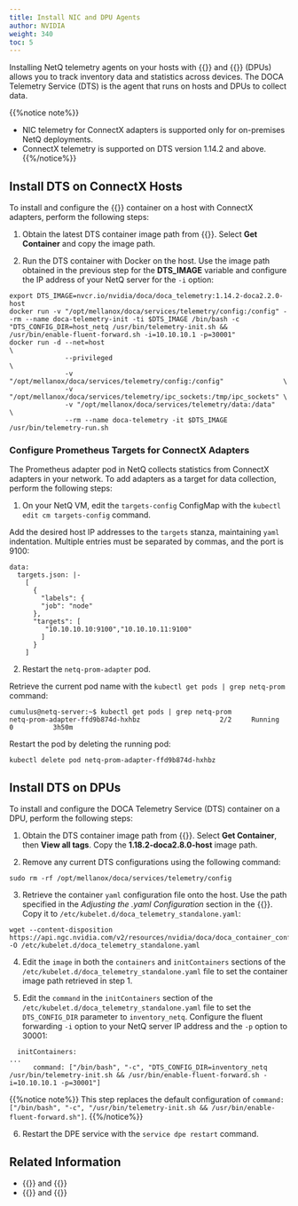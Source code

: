 ```yaml
---
title: Install NIC and DPU Agents
author: NVIDIA
weight: 340
toc: 5
---
```


Installing NetQ telemetry agents on your hosts with {{<exlink url="https://www.nvidia.com/en-us/networking/ethernet-adapters/" text="NVIDIA ConnectX adapters">}} and {{<exlink url="https://www.nvidia.com/en-us/networking/products/data-processing-unit/" text="NVIDIA BlueField data processing units">}} (DPUs) allows you to track inventory data and statistics across devices. The DOCA Telemetry Service (DTS) is the agent that runs on hosts and DPUs to collect data.

{{%notice note%}}
- NIC telemetry for ConnectX adapters is supported only for on-premises NetQ deployments.
- ConnectX telemetry is supported on DTS version 1.14.2 and above.
{{%/notice%}}

## Install DTS on ConnectX Hosts

To install and configure the {{<exlink url="https://catalog.ngc.nvidia.com/orgs/nvidia/teams/doca/containers/doca_telemetry" text="DOCA Telemetry Service">}} container on a host with ConnectX adapters, perform the following steps:

1. Obtain the latest DTS container image path from {{<exlink url="https://catalog.ngc.nvidia.com/orgs/nvidia/teams/doca/containers/doca_telemetry" text="the NGC catalog">}}. Select **Get Container** and copy the image path.

2. Run the DTS container with Docker on the host. Use the image path obtained in the previous step for the **DTS_IMAGE** variable and configure the IP address of your NetQ server for the `-i` option:

```
export DTS_IMAGE=nvcr.io/nvidia/doca/doca_telemetry:1.14.2-doca2.2.0-host
docker run -v "/opt/mellanox/doca/services/telemetry/config:/config" --rm --name doca-telemetry-init -ti $DTS_IMAGE /bin/bash -c "DTS_CONFIG_DIR=host_netq /usr/bin/telemetry-init.sh && /usr/bin/enable-fluent-forward.sh -i=10.10.10.1 -p=30001"
docker run -d --net=host                                                              \
              --privileged                                                            \
              -v "/opt/mellanox/doca/services/telemetry/config:/config"               \
              -v "/opt/mellanox/doca/services/telemetry/ipc_sockets:/tmp/ipc_sockets" \
              -v "/opt/mellanox/doca/services/telemetry/data:/data"                   \
              --rm --name doca-telemetry -it $DTS_IMAGE /usr/bin/telemetry-run.sh
```

### Configure Prometheus Targets for ConnectX Adapters

The Prometheus adapter pod in NetQ collects statistics from ConnectX adapters in your network. To add adapters as a target for data collection, perform the following steps:

1. On your NetQ VM, edit the `targets-config` ConfigMap with the `kubectl edit cm targets-config` command.

Add the desired host IP addresses to the `targets` stanza, maintaining `yaml` indentation. Multiple entries must be separated by commas, and the port is 9100:

```
data:
  targets.json: |-
    [
      {
        "labels": {
        "job": "node"
      },
      "targets": [
         "10.10.10.10:9100","10.10.10.11:9100"
        ]
      }
    ]
```

2. Restart the `netq-prom-adapter` pod.

Retrieve the current pod name with the `kubectl get pods | grep netq-prom` command:

```
cumulus@netq-server:~$ kubectl get pods | grep netq-prom
netq-prom-adapter-ffd9b874d-hxhbz                    2/2     Running   0          3h50m
```
Restart the pod by deleting the running pod:

```
kubectl delete pod netq-prom-adapter-ffd9b874d-hxhbz
```

## Install DTS on DPUs

To install and configure the DOCA Telemetry Service (DTS) container on a DPU, perform the following steps:

1. Obtain the DTS container image path from {{<exlink url="https://catalog.ngc.nvidia.com/orgs/nvidia/teams/doca/containers/doca_telemetry" text="the NGC catalog">}}. Select **Get Container**, then **View all tags**. Copy the **1.18.2-doca2.8.0-host** image path.

2. Remove any current DTS configurations using the following command:

```
sudo rm -rf /opt/mellanox/doca/services/telemetry/config
```

3. Retrieve the container `yaml` configuration file onto the host. Use the path specified in the *Adjusting the .yaml Configuration* section in the {{<exlink url="https://catalog.ngc.nvidia.com/orgs/nvidia/teams/doca/containers/doca_telemetry" text="NGC instructions">}}. Copy it to `/etc/kubelet.d/doca_telemetry_standalone.yaml`:

```
wget --content-disposition https://api.ngc.nvidia.com/v2/resources/nvidia/doca/doca_container_configs/versions/2.0.2v1/files/configs/2.0.2/doca_telemetry.yaml -O /etc/kubelet.d/doca_telemetry_standalone.yaml
```

4. Edit the `image` in both the `containers` and `initContainers` sections of the `/etc/kubelet.d/doca_telemetry_standalone.yaml` file to set the container image path retrieved in step 1.

5. Edit the `command` in the `initContainers` section of the `/etc/kubelet.d/doca_telemetry_standalone.yaml` file to set the `DTS_CONFIG_DIR` parameter to `inventory_netq`. Configure the fluent forwarding `-i` option to your NetQ server IP address and the `-p` option to 30001:

```
  initContainers:
...
      command: ["/bin/bash", "-c", "DTS_CONFIG_DIR=inventory_netq /usr/bin/telemetry-init.sh && /usr/bin/enable-fluent-forward.sh -i=10.10.10.1 -p=30001"]
```

{{%notice note%}}
This step replaces the default configuration of `command: ["/bin/bash", "-c", "/usr/bin/telemetry-init.sh && /usr/bin/enable-fluent-forward.sh"]`.
{{%/notice%}}

6. Restart the DPE service with the `service dpe restart` command.

## Related Information

- {{<link title="DPU Inventory" text="DPU inventory">}} and {{<link title="DPUs" text="monitoring">}}
- {{<link title="NIC Inventory" text="NIC inventory">}} and {{<link title="NICs" text="monitoring">}}